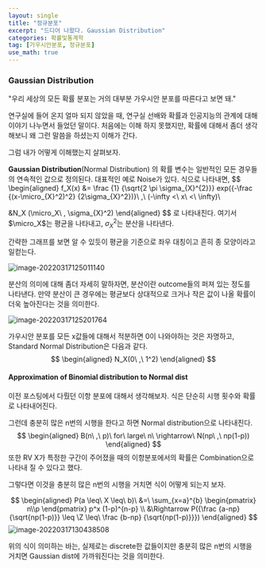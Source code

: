 ```yaml
---
layout: single
title: "정규분포"
excerpt: "드디어 나왔다. Gaussian Distribution"
categories: 확률및통계학
tag: [가우시안분포, 정규분포]
use_math: true
---
```


### Gaussian Distribution

"우리 세상의 모든 확률 분포는 거의 대부분 가우시안 분포를 따른다고 보면 돼."

연구실에 들어 온지 얼마 되지 않았을 때, 연구실 선배와 확률과 인공지능의 관계에 대해 이야기 나누면서 들었던 말이다. 처음에는 이해 하지 못했지만, 확률에 대해서 좀더 생각해보니 왜 그런 말씀을 하셨는지 이해가 간다. 

그럼 내가 어떻게 이해했는지 살펴보자.



**Gaussian Distribution**(Normal Distribution) 의 확률 변수는 일반적인 모든 경우들의 연속적인 값으로 정의된다. 대표적인 예로 Noise가 있다. 식으로 나타내면,
$$
\begin{aligned}
f_X(x) &= \frac {1} {\sqrt{2 \pi \sigma_{X}^{2}}} exp({-\frac {(x-\micro_{X}^2)^2} {2\sigma_{X}^2})}\ ,\ (-\infty <\ x\ <\ \infty)\\

&N_X (\micro_X\ , \sigma_{X}^2)
\end{aligned}
$$
로 나타내진다. 여기서 $\micro_X$는 평균을 나타내고, $\sigma_{X}^2$는 분산을 나타낸다.

간략한 그래프를 보면 알 수 있듯이 평균을 기준으로 좌우 대칭이고 흔히 종 모양이라고 일컫는다.

![image-20220317125011140](https://raw.githubusercontent.com/kjw9899/kjw9899.github.io/master/kjw9899/kjw9899.github.io/assets/images/image-20220317125011140.png)

분산의 의미에 대해 좀더 자세히 말하자면, 분산이란 outcome들의 퍼져 있는 정도를 나타낸다. 만약 분산이 큰 경우에는 평균보다 상대적으로 크거나 작은 값이 나올 확률이 더욱 높아진다는 것을 의미한다. 

![image-20220317125201764](https://raw.githubusercontent.com/kjw9899/kjw9899.github.io/master/kjw9899/kjw9899.github.io/assets/images/image-20220317125201764.png)

가우시안 분포를 모든 x값들에 대해서 적분하면 0이 나와야하는 것은 자명하고, Standard Normal Distribution은 다음과 같다.
$$
\begin{aligned}
N_X(0\ ,\ 1^2)
\end{aligned}
$$


#### Approximation of Binomial distribution to Normal dist



이전 포스팅에서 다뤘던 이항 분포에 대해서 생각해보자. 식은 단순히 시행 횟수와 확률로 나타내어진다.

그런데 충분히 많은 n번의 시행을 한다고 하면 Normal distribution으로 나타내진다.
$$
\begin{aligned}
B(n\ ,\ p)\ for\ large\ n\ \rightarrow\ N(np\ ,\ np(1-p))
\end{aligned}
$$
또한 RV X가 특정한 구간이 주어졌을 때의 이항분포에서의 확률은 Combination으로 나타내 질 수 있다고 했다.

그렇다면 이것을 충분히 많은 n번의 시행을 거치면 식이 어떻게 되는지 보자.


$$
\begin{aligned}
P(a \leq\ X \leq\ b)\ &=\ \sum_{x=a}^{b} \begin{pmatrix} n\\p \end{pmatrix} p^x (1-p)^{n-p} \\
&\Rightarrow P({\frac {a-np} {\sqrt{np(1-p)}} \leq \Z \leq\ \frac {b-np} {\sqrt{np(1-p)}}})
\end{aligned}
$$
![image-20220317130438508](https://raw.githubusercontent.com/kjw9899/kjw9899.github.io/master/kjw9899/kjw9899.github.io/assets/images/image-20220317130438508.png)



위의 식이 의미하는 바는, 실제로는 discrete한 값들이지만 충분히 많은 n번의 시행을 거치면 Gaussian dist에 가까워진다는 것을 의미한다.





















